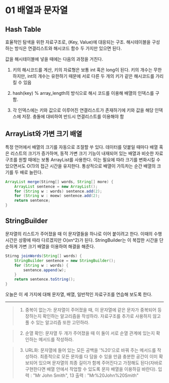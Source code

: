 # 01 배열과 문자열
## Hash Table
효율적인 탐색을 위한 자료구조로, (Key, Value)에 대응되는 구조.
해시테이블을 구성하는 방식은 연결리스트와 해시코드 함수 두 가지만 있으면 된다.

값을 해시테이블에 넣을 때에는 다음의 과정을 거친다.

1. 키의 해시코드를 계산, 키의 자료형은 보통 int 혹은 long이 된다. 키의 개수는 무한하지만, int의 개수는 유한하기 때문에 서로 다른 두 개의 키가 같은 해시코드를 가리킬 수 있음

2. hash(key) % array_length의 방식으로 해시 코드를 이용해 배열의 인덱스를 구함.

3. 각 인덱스에는 키와 값으로 이루어진 연결리스트가 존재하기에 키와 값을 해당 인덱스에 저장. 충돌에 대비하여 반드시 연결리스트를 이용해야 함

## ArrayList와 가변 크기 배열
특정 언어에서 배열의 크기를 자동으로 조절할 쑤 있다. 데이터를 덧붙일 때마다 배열 혹은 리스트의 크기가 증가하며, 동적 가변 크기 기능이 내재되어 있는 배열과 비슷한 자료구조를 원할 때에는 보통 ArrayList를 사용한다. 이는 필요에 따라 크기를 변화시킬 수 있으면서도 O(1)의 접근 시간을 유지한다. 통상적으로 배열이 가득차는 순간 배열의 크기를 두 배로 늘린다.
```java
ArrayList merge(Stirng[] words, String[] more) {
    ArrayList sentence = new ArrayList();
    for (String w : words) sentence.add(2);
    for (String w : moew) sentence.add(2);
    return sentence;
}
```
## StringBuilder
문자열의 리스트가 주어졌을 때 이 문자열들을 하나로 이어 붙이려고 한다. 이때의 수행 시간은 상황에 따라 다르겠지만 O(xn^2)가 된다. StringBuilder는 이 복잡한 시간을 단순하게 가변 크기 배열을 이용하여 해결을 해준다.
```java
Stirng joinWords(String[] words) {
    StringBuilder sentence = new StringBuilder();
    for (String w : words) {
        sentence.append(w);
    }
    return sentence.toString();
}
```

오늘은 이 세 가지에 대해 문자열, 배열, 일반적인 자료구조를 연습해 보도록 한다.

---

> 1. 중복이 없는가: 문자열이 주어졌을 때, 이 문자열에 같은 문자가 중복되어 등장하는지 확인하는 알고리즘을 작성하라. 자료구조를 추가로 사용하지 않고 풀 수 있는 알고리즘 또한 고민하라.

> 2. 순열 확인: 문자열 두 개가 주어졌을 때 이 둘이 서로 순열 관계에 있는지 확인하는 메서드를 작성하라.

> 3. URL화: 문자열에 들어 있는 모든 공백을 '%20'으로 바꿔 주는 메서드를 작성하라. 최종적으로 모든 문자를 다 담을 수 있을 만큼 충분한 공간이 이미 확보되어 있으며 문자열의 최종 길이가 함께 주어진다고 가정해도 된다(자바로 구현한다면 배열 안에서 작업할 수 있도록 문자 배열을 이용하길 바란다).
입력 : "Mr John Smith", 13
출력 : "Mr%20John%20Smith"

